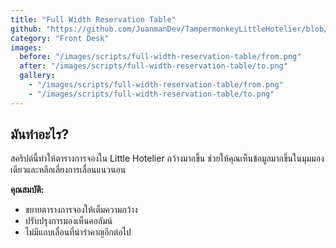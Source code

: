 ```yaml
---
title: "Full Width Reservation Table"
github: "https://github.com/JuanmanDev/TampermonkeyLittleHotelier/blob/main/frontdesk/fullWidthReservationTable.user.js"
category: "Front Desk"
images:
  before: "/images/scripts/full-width-reservation-table/from.png"
  after: "/images/scripts/full-width-reservation-table/to.png"
  gallery:
    - "/images/scripts/full-width-reservation-table/from.png"
    - "/images/scripts/full-width-reservation-table/to.png"
---
```


## มันทำอะไร?

สคริปต์นี้ทำให้ตารางการจองใน Little Hotelier กว้างมากขึ้น ช่วยให้คุณเห็นข้อมูลมากขึ้นในมุมมองเดียวและหลีกเลี่ยงการเลื่อนแนวนอน

**คุณสมบัติ:**
- ขยายตารางการจองให้เต็มความกว้าง
- ปรับปรุงการมองเห็นคอลัมน์
- ไม่มีแถบเลื่อนที่น่ารำคาญอีกต่อไป
